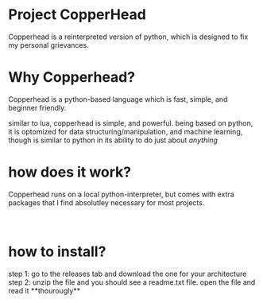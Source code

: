 # Project CopperHead
Copperhead is a reinterpreted version of python, which is designed to fix my personal grievances.


<h1>Why Copperhead?</h1>
Copperhead is a python-based language which is fast, simple, and beginner friendly. 

similar to lua, copperhead is simple, and powerful. being based on python, it is optomized for data structuring/manipulation, and machine learning, though is similar to python in its ability to do just about *anything*

<h1>how does it work?</h1>
Copperhead runs on a local python-interpreter, but comes with extra packages that I find absolutley necessary for most projects.

<br>
<br>
<br>

<h1>how to install?</h1>
step 1: go to the releases tab and download the one for your architecture <br>
step 2: unzip the file and you should see a readme.txt file. open the file and read it **thourougly** <br>

